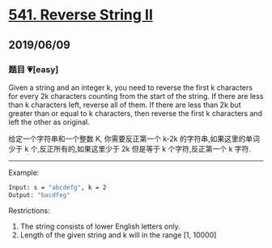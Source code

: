 # [541. Reverse String II](https://leetcode.com/problems/reverse-string-ii/)

## 2019/06/09

### 题目 💗[easy]

Given a string and an integer k, you need to reverse the first k characters for every 2k characters counting from the start of the string. If there are less than k characters left, reverse all of them. If there are less than 2k but greater than or equal to k characters, then reverse the first k characters and left the other as original.

给定一个字符串和一个整数 K, 你需要反正第一个 k-2k 的字符串,如果这里的单词少于 k 个,反正所有的,如果这里少于 2k 但是等于 k 个字符,反正第一个 k 字符.

---

Example:

```bash
Input: s = "abcdefg", k = 2
Output: "bacdfeg"
```

Restrictions:

1. The string consists of lower English letters only.
2. Length of the given string and k will in the range [1, 10000]
